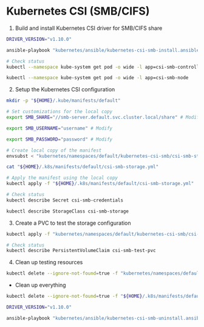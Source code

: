 # Kubernetes CSI (SMB/CIFS)

1. Build and install Kubernetes CSI driver for SMB/CIFS share

```sh
DRIVER_VERSION="v1.10.0"

ansible-playbook "kubernetes/ansible/kubernetes-csi-smb-install.ansible.yml" --extra-vars="driver_version=${DRIVER_VERSION}"

# Check status
kubectl --namespace kube-system get pod -o wide -l app=csi-smb-controller

kubectl --namespace kube-system get pod -o wide -l app=csi-smb-node
```

2. Setup the Kubernetes CSI configuration

```sh
mkdir -p "${HOME}/.kube/manifests/default"

# Set customizations for the local copy
export SMB_SHARE="//smb-server.default.svc.cluster.local/share" # Modify

export SMB_USERNAME="username" # Modify

export SMB_PASSWORD="password" # Modify

# Create local copy of the manifest
envsubst < "kubernetes/namespaces/default/kubernetes-csi-smb/csi-smb-storage.yml" > "${HOME}/.k8s/manifests/default/csi-smb-storage.yml"

cat "${HOME}/.k8s/manifests/default/csi-smb-storage.yml"

# Apply the manifest using the local copy
kubectl apply -f "${HOME}/.k8s/manifests/default/csi-smb-storage.yml"

# Check status
kubectl describe Secret csi-smb-credentials

kubectl describe StorageClass csi-smb-storage
```

3. Create a PVC to test the storage configuration

```sh
kubectl apply -f "kubernetes/namespaces/default/kubernetes-csi-smb/csi-smb-test-pvc.yml"

# Check status
kubectl describe PersistentVolumeClaim csi-smb-test-pvc
```

4. Clean up testing resources

```sh
kubectl delete --ignore-not-found=true -f "kubernetes/namespaces/default/kubernetes-csi-smb/csi-smb-test-pvc.yml"
```

* Clean up everything

```sh
kubectl delete --ignore-not-found=true -f "${HOME}/.k8s/manifests/default/csi-smb-storage.yml"

DRIVER_VERSION="v1.10.0"

ansible-playbook "kubernetes/ansible/kubernetes-csi-smb-uninstall.ansible.yml" --extra-vars="driver_version=${DRIVER_VERSION}"
```
